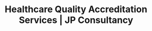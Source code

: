 ---
layout: service-detail.njk
title: "Healthcare Quality Accreditation Services | JP Consultancy"
description: "JP Consultancy provides comprehensive healthcare quality accreditation services—from gap analysis and compliance assessment to certification preparation and ongoing quality management—ensuring your facility meets international standards."
hero:
  title: "Healthcare Quality Accreditation"
  subtitle: "Achieve international healthcare standards through comprehensive quality management and accreditation support."
  background: "/assets/images/background service.jpg"
why_choose:
  title: "Why Choose JP Consultancy for Quality & Accreditation"
  points:
    - icon: "certification"
      title: "Accreditation Experts"
      description: "Our team includes former NABH/NABL assessors with insider knowledge of accreditation processes."
    - icon: "compliance"
      title: "Regulatory Mastery"
      description: "We navigate complex healthcare regulations with precision, ensuring 100% compliance."
    - icon: "excellence"
      title: "Quality Culture"
      description: "We don't just implement standards—we build sustainable quality cultures that last."
    - icon: "success"
      title: "Proven Track Record"
      description: "95% success rate in achieving accreditation within targeted timelines."
core_services:
  title: "Our Core Quality Accreditation Services"
  background: "/assets/images/services_background.jpg"
  matrix_layout: true
  services:
    - type: "text"
      title: "Gap Analysis & Assessment"
      description: "Comprehensive evaluation of current practices against accreditation standards."
    - type: "image"
      image: "/assets/images/project1.jpg"
      alt: "Gap Analysis Process"
    - type: "text"
      title: "Quality Management System"
      description: "Development and implementation of robust quality management frameworks."
    - type: "image"
      image: "/assets/images/project2.jpg"
      alt: "Quality Management"
    - type: "text"
      title: "Documentation & SOPs"
      description: "Creation of standardized operating procedures and quality documentation."
    - type: "image"
      image: "/assets/images/project3.jpg"
      alt: "Documentation Process"
    - type: "text"
      title: "Staff Training & Awareness"
      description: "Comprehensive training programs for quality standards and best practices."
    - type: "image"
      image: "/assets/images/Approach.jpg"
      alt: "Staff Training"
    - type: "text"
      title: "Internal Audits & Mock Surveys"
      description: "Regular internal audits and mock accreditation surveys for readiness assessment."
approach:
  title: "Our Quality Accreditation Approach"
  content: "Evidence Based Approach"
  timeline: true
  steps:
    - number: "01"
      title: "Initial Assessment & Gap Analysis"
      description: "Comprehensive evaluation of current quality practices and identification of gaps against accreditation standards"
      icon: "assessment"
    - number: "02"
      title: "Quality System Design"
      description: "Development of customized quality management system aligned with accreditation requirements"
      icon: "design"
    - number: "03"
      title: "Documentation Development"
      description: "Creation of comprehensive SOPs, policies, and quality documentation framework"
      icon: "documentation"
    - number: "04"
      title: "Implementation & Training"
      description: "Roll-out of quality systems with extensive staff training and awareness programs"
      icon: "training"
    - number: "05"
      title: "Internal Audits & Mock Surveys"
      description: "Conducting regular internal audits and mock accreditation surveys to ensure readiness"
      icon: "audit"
    - number: "06"
      title: "Certification & Continuous Improvement"
      description: "Support during final survey and establishment of continuous improvement processes"
      icon: "improvement"
approach_background: "/assets/images/Approach 7.jpg"
deliverables:
  title: "What You Get With Our Quality Accreditation Services"
  items:
    - title: "Gap Analysis Report"
      description: "Detailed assessment of current practices against accreditation standards"
      icon: "assessment"
    - title: "Quality Management System"
      description: "Complete quality management framework with policies and procedures"
      icon: "system"
    - title: "Standard Operating Procedures"
      description: "Comprehensive SOPs for all critical processes and departments"
      icon: "sops"
    - title: "Training Materials & Programs"
      description: "Customized training modules and awareness programs for staff"
      icon: "training"
    - title: "Internal Audit Reports"
      description: "Regular audit reports with corrective action plans and progress tracking"
      icon: "audit"
cta:
  title: "Elevate Your Healthcare Standards"
  subtitle: "Quality accreditation is not just about certification—it's about building a culture of excellence that improves patient outcomes and operational efficiency. Let JP Consultancy guide your journey to international healthcare standards."
  buttons:
    - text: "Contact Us"
      link: "/contact"
      style: "primary"
    - text: "Schedule a Call"
      link: "/contact"
      style: "secondary"
--- 